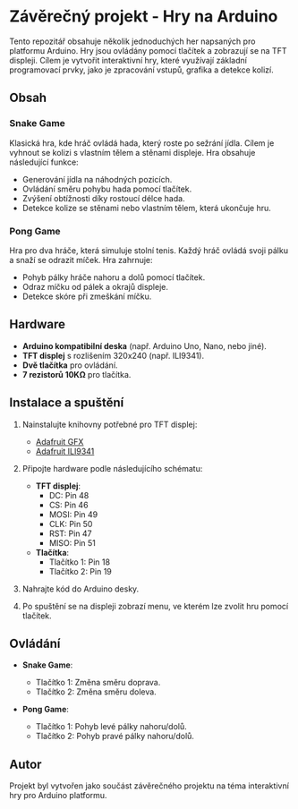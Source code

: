 # Závěrečný projekt - Hry na Arduino

Tento repozitář obsahuje několik jednoduchých her napsaných pro platformu Arduino. Hry jsou ovládány pomocí tlačítek a zobrazují se na TFT displeji. Cílem je vytvořit interaktivní hry, které využívají základní programovací prvky, jako je zpracování vstupů, grafika a detekce kolizí.

## Obsah

### **Snake Game**
Klasická hra, kde hráč ovládá hada, který roste po sežrání jídla. Cílem je vyhnout se kolizi s vlastním tělem a stěnami displeje. Hra obsahuje následující funkce:
- Generování jídla na náhodných pozicích.
- Ovládání směru pohybu hada pomocí tlačítek.
- Zvýšení obtížnosti díky rostoucí délce hada.
- Detekce kolize se stěnami nebo vlastním tělem, která ukončuje hru.

### **Pong Game**
Hra pro dva hráče, která simuluje stolní tenis. Každý hráč ovládá svoji pálku a snaží se odrazit míček. Hra zahrnuje:
- Pohyb pálky hráče nahoru a dolů pomocí tlačítek.
- Odraz míčku od pálek a okrajů displeje.
- Detekce skóre při zmeškání míčku.

## Hardware

- **Arduino kompatibilní deska** (např. Arduino Uno, Nano, nebo jiné).
- **TFT displej** s rozlišením 320x240 (např. ILI9341).
- **Dvě tlačítka** pro ovládání.
- **7 rezistorů 10KΩ** pro tlačítka.

## Instalace a spuštění

1. Nainstalujte knihovny potřebné pro TFT displej:
   - [Adafruit GFX](https://github.com/adafruit/Adafruit-GFX-Library)
   - [Adafruit ILI9341](https://github.com/adafruit/Adafruit_ILI9341)

2. Připojte hardware podle následujícího schématu:
   - **TFT displej**:
     - DC: Pin 48  
     - CS: Pin 46  
     - MOSI: Pin 49  
     - CLK: Pin 50  
     - RST: Pin 47  
     - MISO: Pin 51
   - **Tlačítka**:
     - Tlačítko 1: Pin 18
     - Tlačítko 2: Pin 19

3. Nahrajte kód do Arduino desky.

4. Po spuštění se na displeji zobrazí menu, ve kterém lze zvolit hru pomocí tlačítek.

## Ovládání

- **Snake Game**:  
  - Tlačítko 1: Změna směru doprava.  
  - Tlačítko 2: Změna směru doleva.

- **Pong Game**:  
  - Tlačítko 1: Pohyb levé pálky nahoru/dolů.  
  - Tlačítko 2: Pohyb pravé pálky nahoru/dolů.

## Autor

Projekt byl vytvořen jako součást závěrečného projektu na téma interaktivní hry pro Arduino platformu.
